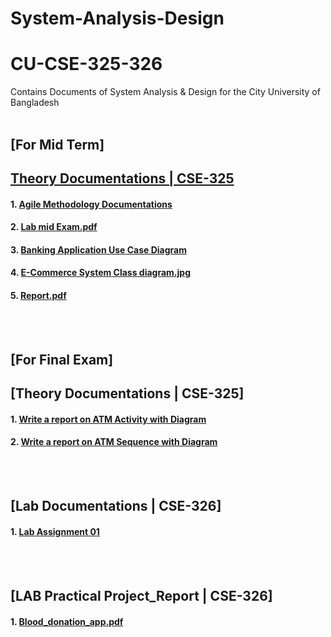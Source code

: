 # System-Analysis-Design

# CU-CSE-325-326
Contains Documents of System Analysis &amp; Design for the City University of Bangladesh
<br/><br/>
## [For Mid Term] 
## [Theory Documentations | CSE-325](https://github.com/Jobayerhaque/System-Analysis-Design)
#### 1. [Agile Methodology Documentations](https://github.com/Jobayerhaque/System-Analysis-Design/blob/master/Agile%20Development%20Methodology.pdf )
#### 2. [Lab mid Exam.pdf](https://github.com/Jobayerhaque/System-Analysis-Design/blob/master/Lab%20mid%20Exam.pdf)
#### 3. [Banking Application Use Case Diagram](https://github.com/Jobayerhaque/System-Analysis-Design/blob/master/Banking%20App.jpg)
#### 4. [E-Commerce System Class diagram.jpg](https://github.com/Jobayerhaque/System-Analysis-Design/blob/master/New%20Online%20e-Commerce%20System.jpg)
#### 5. [Report.pdf](https://github.com/Jobayerhaque/System-Analysis-Design/blob/master/Report.pdf)
<br/><br/>

## [For Final Exam] 
## [Theory Documentations | CSE-325]
#### 1. [Write a report on ATM Activity with Diagram](https://github.com/Jobayerhaque/System-Analysis-Design/blob/master/ATM_Activity.zip )
#### 2. [Write a report on ATM Sequence with Diagram](https://github.com/Jobayerhaque/System-Analysis-Design/blob/master/ATM_Sequence%20diagram.zip)
<br/><br/>

## [Lab Documentations | CSE-326]
#### 1. [Lab Assignment 01](https://github.com/Jobayerhaque/System-Analysis-Design/blob/master/LAB_Final_01.zip )
<br/><br/>


## [LAB Practical Project_Report | CSE-326]
#### 1. [Blood_donation_app.pdf](https://github.com/Jobayerhaque/System-Analysis-Design/blob/master/Project_Report_Blood%20Donation.zip) 
